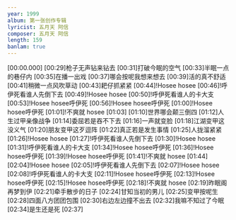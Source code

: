 ```yaml
---
year: 1999
album: 第一张创作专辑
lyricist: 五月天 阿信
composer: 五月天 阿信
length: 159
banlam: true
---
```

[00:00.000]
[00:29]枪子无声钻来钻去
[00:31]打破今眠的空气
[00:33]半眠一点的巷仔内
[00:35]在播一出戏
[00:37]哪会按呢我想来想去
[00:39]活的真不舒适
[00:41]稍微一点风吹草动
[00:43]耙仔抓紧紧
[00:44]!Hosee hosee
[00:46]!呼伊死看谁人先倒下去
[00:49]!Hosee hosee
[00:50]!呼伊死看谁人的卡大支
[00:53]!Hosee hosee呼伊死
[00:56]!Hosee hosee呼伊死
[01:00]!Hosee hosee呼伊死
[01:01]!不爽就 hosee
[01:03]
[01:10]世界哪会颠三倒四
[01:12]人生过甲亲像战争
[01:14]委屈若是吞不下去
[01:16]一声就变脸
[01:18]江湖变甲这没义气
[01:20]朋友变甲这歹逗阵
[01:22]真正若是发生事情
[01:25]人拢溜紧紧
[01:26]!Hosee hosee
[01:27]!呼伊死看谁人先倒下去
[01:30]!Hosee hosee
[01:31]!呼伊死看谁人的卡大支
[01:34]!Hosee hosee呼伊死
[01:36]!Hosee hosee呼伊死
[01:39]!Hosee hosee呼伊死
[01:41]!不爽就 hosee
[01:44]
[02:04]!Hosee hosee
[02:05]!呼伊死看谁人先倒下去
[02:07]!Hosee hosee
[02:08]!呼伊死看谁人的卡大支
[02:11]!Hosee hosee呼伊死
[02:13]!Hosee hosee呼伊死
[02:15]!Hosee hosee呼伊死
[02:18]!不爽就 hosee
[02:19]昨眠阁再梦到伊
[02:21]牵手散步的日子
[02:24]甘知当初的男儿
[02:25]变甲按呢生
[02:28]四面八方团团包围
[02:30]右边左边撞不出去
[02:32]我嘛不知过了今眠
[02:34]是生还是死
[02:37]